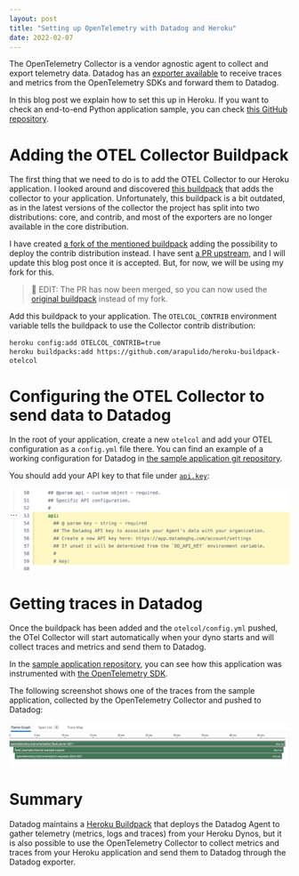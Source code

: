 ```yaml
---
layout: post
title: "Setting up OpenTelemetry with Datadog and Heroku"
date: 2022-02-07
---
```


The OpenTelemetry Collector is a vendor agnostic agent to collect and export telemetry data. Datadog has an [exporter available](https://github.com/open-telemetry/opentelemetry-collector-contrib/tree/main/exporter/datadogexporter) to receive traces and metrics from the OpenTelemetry SDKs and forward them to Datadog.

In this blog post we explain how to set this up in Heroku. If you want to check an end-to-end Python application sample, you can check [this GitHub repository](https://github.com/arapulido/heroku-otel-example).

# Adding the OTEL Collector Buildpack

The first thing that we need to do is to add the OTEL Collector to our Heroku application. I looked around and discovered [this buildpack](https://github.com/Djiit/heroku-buildpack-otelcol) that adds the collector to your application. Unfortunately, this buildpack is a bit outdated, as in the latest versions of the collector the project has split into two distributions: core, and contrib, and most of the exporters are no longer available in the core distribution.

I have created [a fork of the mentioned buildpack](https://github.com/arapulido/heroku-buildpack-otelcol) adding the possibility to deploy the contrib distribution instead. I have sent [a PR upstream](https://github.com/Djiit/heroku-buildpack-otelcol/pull/3), and I will update this blog post once it is accepted. But, for now, we will be using my fork for this.

> 📝 EDIT: The PR has now been merged, so you can now used the [original buildpack](https://github.com/Djiit/heroku-buildpack-otelcol) instead of my fork.

Add this buildpack to your application. The `OTELCOL_CONTRIB` environment variable tells the buildpack to use the Collector contrib distribution:

```
heroku config:add OTELCOL_CONTRIB=true
heroku buildpacks:add https://github.com/arapulido/heroku-buildpack-otelcol
```

# Configuring the OTEL Collector to send data to Datadog

In the root of your application, create a new `otelcol` and add your OTEL configuration as a `config.yml` file there. You can find an example of a working configuration for Datadog in [the sample application git repository](https://github.com/arapulido/heroku-otel-example/blob/main/otelcol/config.yml).

You should add your API key to that file under [`api.key`](https://github.com/arapulido/heroku-otel-example/blob/main/otelcol/config.yml#L53-L59):

![OTEL Configuration](/img/otel_config.png)

# Getting traces in Datadog

Once the buildpack has been added and the `otelcol/config.yml` pushed, the OTel Collector will start automatically when your dyno starts and will collect traces and metrics and send them to Datadog.

In the [sample application repository](https://github.com/arapulido/heroku-otel-example), you can see how this application was instrumented with [the OpenTelemetry SDK](https://github.com/arapulido/heroku-otel-example/blob/main/flask_example.py).

The following screenshot shows one of the traces from the sample application, collected by the OpenTelemetry Collector and pushed to Datadog:

![A trace in Datadog collected by OpenTelemetry](/img/otel_trace.png)

# Summary

Datadog maintains a [Heroku Buildpack](https://docs.datadoghq.com/agent/basic_agent_usage/heroku/) that deploys the Datadog Agent to gather telemetry (metrics, logs and traces) from your Heroku Dynos, but it is also possible to use the OpenTelemetry Collector to collect metrics and traces from your Heroku application and send them to Datadog through the Datadog exporter.